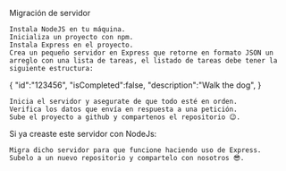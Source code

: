 Migración de servidor

    Instala NodeJS en tu máquina.
    Inicializa un proyecto con npm.
    Instala Express en el proyecto.
    Crea un pequeño servidor en Express que retorne en formato JSON un arreglo con una lista de tareas, el listado de tareas debe tener la siguiente estructura:

{
    "id":"123456",
    "isCompleted":false,
    "description":"Walk the dog",
}

    Inicia el servidor y asegurate de que todo esté en orden.
    Verifica los datos que envía en respuesta a una petición.
    Sube el proyecto a github y compartenos el repositorio 😉.

Si ya creaste este servidor con NodeJs:

    Migra dicho servidor para que funcione haciendo uso de Express.
    Subelo a un nuevo repositorio y compartelo con nosotros 😎.

